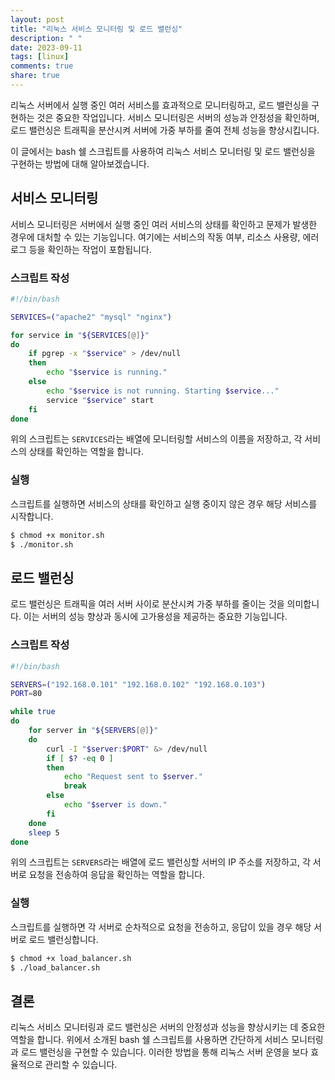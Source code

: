 ```yaml
---
layout: post
title: "리눅스 서비스 모니터링 및 로드 밸런싱"
description: " "
date: 2023-09-11
tags: [linux]
comments: true
share: true
---
```


리눅스 서버에서 실행 중인 여러 서비스를 효과적으로 모니터링하고, 로드 밸런싱을 구현하는 것은 중요한 작업입니다. 서비스 모니터링은 서버의 성능과 안정성을 확인하며, 로드 밸런싱은 트래픽을 분산시켜 서버에 가중 부하를 줄여 전체 성능을 향상시킵니다.

이 글에서는 bash 쉘 스크립트를 사용하여 리눅스 서비스 모니터링 및 로드 밸런싱을 구현하는 방법에 대해 알아보겠습니다. 

## 서비스 모니터링

서비스 모니터링은 서버에서 실행 중인 여러 서비스의 상태를 확인하고 문제가 발생한 경우에 대처할 수 있는 기능입니다. 여기에는 서비스의 작동 여부, 리소스 사용량, 에러 로그 등을 확인하는 작업이 포함됩니다.

### 스크립트 작성

```bash
#!/bin/bash

SERVICES=("apache2" "mysql" "nginx")

for service in "${SERVICES[@]}"
do
    if pgrep -x "$service" > /dev/null
    then
        echo "$service is running."
    else
        echo "$service is not running. Starting $service..."
        service "$service" start
    fi
done
```

위의 스크립트는 `SERVICES`라는 배열에 모니터링할 서비스의 이름을 저장하고, 각 서비스의 상태를 확인하는 역할을 합니다. 

### 실행

스크립트를 실행하면 서비스의 상태를 확인하고 실행 중이지 않은 경우 해당 서비스를 시작합니다.

```bash
$ chmod +x monitor.sh
$ ./monitor.sh
```

## 로드 밸런싱

로드 밸런싱은 트래픽을 여러 서버 사이로 분산시켜 가중 부하를 줄이는 것을 의미합니다. 이는 서버의 성능 향상과 동시에 고가용성을 제공하는 중요한 기능입니다.

### 스크립트 작성

```bash
#!/bin/bash

SERVERS=("192.168.0.101" "192.168.0.102" "192.168.0.103")
PORT=80

while true
do
    for server in "${SERVERS[@]}"
    do
        curl -I "$server:$PORT" &> /dev/null
        if [ $? -eq 0 ]
        then
            echo "Request sent to $server."
            break
        else
            echo "$server is down."
        fi
    done
    sleep 5
done
```

위의 스크립트는 `SERVERS`라는 배열에 로드 밸런싱할 서버의 IP 주소를 저장하고, 각 서버로 요청을 전송하여 응답을 확인하는 역할을 합니다.

### 실행

스크립트를 실행하면 각 서버로 순차적으로 요청을 전송하고, 응답이 있을 경우 해당 서버로 로드 밸런싱합니다.

```bash
$ chmod +x load_balancer.sh
$ ./load_balancer.sh
```

## 결론

리눅스 서비스 모니터링과 로드 밸런싱은 서버의 안정성과 성능을 향상시키는 데 중요한 역할을 합니다. 위에서 소개된 bash 쉘 스크립트를 사용하면 간단하게 서비스 모니터링과 로드 밸런싱을 구현할 수 있습니다. 이러한 방법을 통해 리눅스 서버 운영을 보다 효율적으로 관리할 수 있습니다.